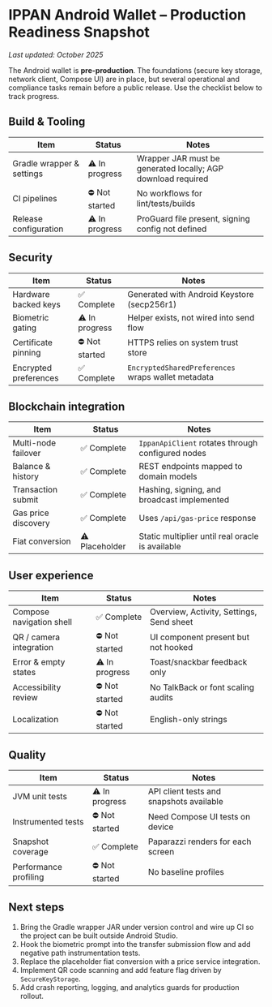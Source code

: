 # IPPAN Android Wallet – Production Readiness Snapshot

_Last updated: October 2025_

The Android wallet is **pre-production**. The foundations (secure key storage,
network client, Compose UI) are in place, but several operational and compliance
tasks remain before a public release. Use the checklist below to track progress.

## Build & Tooling

| Item | Status | Notes |
| ---- | ------ | ----- |
| Gradle wrapper & settings | ⚠️ In progress | Wrapper JAR must be generated locally; AGP download required |
| CI pipelines | ⛔ Not started | No workflows for lint/tests/builds |
| Release configuration | ⚠️ In progress | ProGuard file present, signing config not defined |

## Security

| Item | Status | Notes |
| ---- | ------ | ----- |
| Hardware backed keys | ✅ Complete | Generated with Android Keystore (secp256r1) |
| Biometric gating | ⚠️ In progress | Helper exists, not wired into send flow |
| Certificate pinning | ⛔ Not started | HTTPS relies on system trust store |
| Encrypted preferences | ✅ Complete | `EncryptedSharedPreferences` wraps wallet metadata |

## Blockchain integration

| Item | Status | Notes |
| ---- | ------ | ----- |
| Multi-node failover | ✅ Complete | `IppanApiClient` rotates through configured nodes |
| Balance & history | ✅ Complete | REST endpoints mapped to domain models |
| Transaction submit | ✅ Complete | Hashing, signing, and broadcast implemented |
| Gas price discovery | ✅ Complete | Uses `/api/gas-price` response |
| Fiat conversion | ⚠️ Placeholder | Static multiplier until real oracle is available |

## User experience

| Item | Status | Notes |
| ---- | ------ | ----- |
| Compose navigation shell | ✅ Complete | Overview, Activity, Settings, Send sheet |
| QR / camera integration | ⛔ Not started | UI component present but not hooked |
| Error & empty states | ⚠️ In progress | Toast/snackbar feedback only |
| Accessibility review | ⛔ Not started | No TalkBack or font scaling audits |
| Localization | ⛔ Not started | English-only strings |

## Quality

| Item | Status | Notes |
| ---- | ------ | ----- |
| JVM unit tests | ⚠️ In progress | API client tests and snapshots available |
| Instrumented tests | ⛔ Not started | Need Compose UI tests on device |
| Snapshot coverage | ✅ Complete | Paparazzi renders for each screen |
| Performance profiling | ⛔ Not started | No baseline profiles |

## Next steps

1. Bring the Gradle wrapper JAR under version control and wire up CI so the
   project can be built outside Android Studio.
2. Hook the biometric prompt into the transfer submission flow and add negative
   path instrumentation tests.
3. Replace the placeholder fiat conversion with a price service integration.
4. Implement QR code scanning and add feature flag driven by `SecureKeyStorage`.
5. Add crash reporting, logging, and analytics guards for production rollout.

